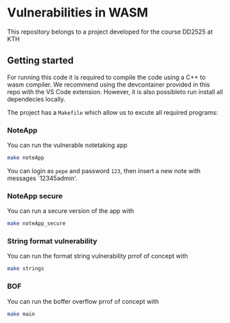 # Vulnerabilities in WASM
This repository belongs to a project developed for the course DD2525 at KTH

## Getting started
For running this code it is required to compile the code using a C++ to wasm compiler. We recommend using the devcontainer provided in this repo with the VS Code extension. However, it is also possibleto run install all dependecies locally.

The project has a `Makefile` which allow us to excute all required programs:

### NoteApp 
You can run the vulnerable notetaking app 
```bash
make noteApp
```

You can login as `pepe` and password `123`, then insert a new note with messages `12345admin'.
### NoteApp secure
You can run a secure version of the app with
```bash
make noteApp_secure
```
### String format vulnerability
You can run the format string vulnerability prrof of concept with
```bash
make strings
```
### BOF
You can run the boffer overflow prrof of concept with
```bash
make main
```
